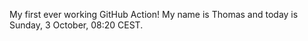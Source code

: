 My first ever working GitHub Action!
My name is Thomas and today is Sunday, 3 October, 08:20 CEST. 
